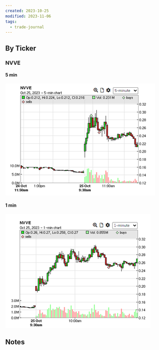 ```yaml
---
created: 2023-10-25
modified: 2023-11-06
tags:
  - trade-journal
---
```

## By Ticker
### NVVE
#### 5 min
![Pasted image 20231106115644](../../ATTACHMENTS/Pasted%20image%2020231106115644.png)
#### 1 min
![Pasted image 20231106115652](../../ATTACHMENTS/Pasted%20image%2020231106115652.png)

## Notes